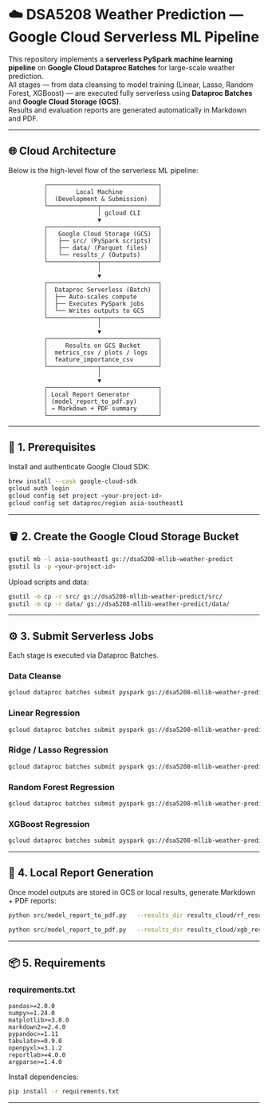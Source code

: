 
# ☁️ DSA5208 Weather Prediction — Google Cloud Serverless ML Pipeline

This repository implements a **serverless PySpark machine learning pipeline** on **Google Cloud Dataproc Batches** for large-scale weather prediction.  
All stages — from data cleansing to model training (Linear, Lasso, Random Forest, XGBoost) — are executed fully serverless using **Dataproc Batches** and **Google Cloud Storage (GCS)**.  
Results and evaluation reports are generated automatically in Markdown and PDF.

---

## 🌐 Cloud Architecture

Below is the high-level flow of the serverless ML pipeline:

```
          ┌───────────────────────────────┐
          │        Local Machine          │
          │  (Development & Submission)   │
          └──────────────┬────────────────┘
                         │ gcloud CLI
                         ▼
          ┌───────────────────────────────┐
          │   Google Cloud Storage (GCS)  │
          │   ├── src/ (PySpark scripts)  │
          │   ├── data/ (Parquet files)   │
          │   └── results_/ (Outputs)     │
          └──────────────┬────────────────┘
                         │
                         ▼
          ┌───────────────────────────────┐
          │  Dataproc Serverless (Batch)  │
          │  ├── Auto-scales compute      │
          │  ├── Executes PySpark jobs    │
          │  └── Writes outputs to GCS    │
          └──────────────┬────────────────┘
                         │
                         ▼
          ┌───────────────────────────────┐
          │     Results on GCS Bucket     │
          │  metrics_csv / plots / logs   │
          │  feature_importance_csv       │
          └──────────────┬────────────────┘
                         │
                         ▼
          ┌───────────────────────────────┐
          │ Local Report Generator        │
          │ (model_report_to_pdf.py)      │
          │ → Markdown + PDF summary      │
          └───────────────────────────────┘
```

---

## 🧭 1. Prerequisites

Install and authenticate Google Cloud SDK:

```bash
brew install --cask google-cloud-sdk
gcloud auth login
gcloud config set project <your-project-id>
gcloud config set dataproc/region asia-southeast1
```

---

## 🪣 2. Create the Google Cloud Storage Bucket

```bash
gsutil mb -l asia-southeast1 gs://dsa5208-mllib-weather-predict
gsutil ls -p <your-project-id>
```
Upload scripts and data:
```bash
gsutil -m cp -r src/ gs://dsa5208-mllib-weather-predict/src/
gsutil -m cp -r data/ gs://dsa5208-mllib-weather-predict/data/
```

---

## ⚙️ 3. Submit Serverless Jobs

Each stage is executed via Dataproc Batches.

### Data Cleanse
```bash
gcloud dataproc batches submit pyspark gs://dsa5208-mllib-weather-predict/src/data_cleanse.py   --region=asia-southeast1 --version=2.3   --deps-bucket=gs://dsa5208-mllib-weather-predict   --properties="spark.sql.shuffle.partitions=200,spark.default.parallelism=200"   --   --input gs://dsa5208-mllib-weather-predict/data/compacted/2024.parquet
```

### Linear Regression
```bash
gcloud dataproc batches submit pyspark gs://dsa5208-mllib-weather-predict/src/base_linearReg.py   --region=asia-southeast1 --version=2.3   --deps-bucket=gs://dsa5208-mllib-weather-predict   --properties="spark.sql.shuffle.partitions=200,spark.default.parallelism=200"   --   --input gs://dsa5208-mllib-weather-predict/data/train_2024.parquet   --input gs://dsa5208-mllib-weather-predict/data/test_2024.parquet
```

### Ridge / Lasso Regression
```bash
gcloud dataproc batches submit pyspark gs://dsa5208-mllib-weather-predict/src/Ridge_Lasso.py   --region=asia-southeast1 --version=2.3   --deps-bucket=gs://dsa5208-mllib-weather-predict   --properties="spark.sql.shuffle.partitions=200,spark.default.parallelism=200"   --   --input gs://dsa5208-mllib-weather-predict/data/train_2024.parquet   --input gs://dsa5208-mllib-weather-predict/data/test_2024.parquet
```

### Random Forest Regression
```bash
gcloud dataproc batches submit pyspark gs://dsa5208-mllib-weather-predict/src/rf_train_eval_all_cloud.py   --region=asia-southeast1 --version=2.3   --batch="rf-$(date +%Y%m%d-%H%M%S)"   --deps-bucket=gs://dsa5208-mllib-weather-predict   --ttl=1d   --properties="spark.driver.memory=20g,spark.driver.maxResultSize=0"   --   --train gs://dsa5208-mllib-weather-predict/data/train_2024.parquet   --test  gs://dsa5208-mllib-weather-predict/data/test_2024.parquet   --numTrees 120 --maxDepth 12 --subsample 0.8 --partitions 300 --driver_mem 20g --make_figs
```

### XGBoost Regression
```bash
gcloud dataproc batches submit pyspark gs://dsa5208-mllib-weather-predict/src/XGBoost.py   --region=asia-southeast1 --version=2.3   --deps-bucket=gs://dsa5208-mllib-weather-predict   --ttl=1d   --properties="spark.executorEnv.USE_GCS=1,spark.executorEnv.GCS_BUCKET=dsa5208-mllib-weather-predict"   --   --train gs://dsa5208-mllib-weather-predict/data/train_2024.parquet   --test  gs://dsa5208-mllib-weather-predict/data/test_2024.parquet   --ycol TMP_C   --outdir gs://dsa5208-mllib-weather-predict/results_xgb_full   --n_iter 20 --cv 3 --threads 8 --max_bins 256 --max_cat 128 --no_plots
```

---

## 🧾 4. Local Report Generation

Once model outputs are stored in GCS or local results, generate Markdown + PDF reports:

```bash
python src/model_report_to_pdf.py   --results_dir results_cloud/rf_results   --model_name "Random Forest Regressor (Weather TMP_C)"   --target_col TMP_C

python src/model_report_to_pdf.py   --results_dir results_cloud/xgb_results   --model_name "XGBoost Regressor (Weather TMP_C)"   --target_col TMP_C
```

---

## 📦 5. Requirements

### requirements.txt

```
pandas>=2.0.0
numpy>=1.24.0
matplotlib>=3.8.0
markdown2>=2.4.0
pypandoc>=1.11
tabulate>=0.9.0
openpyxl>=3.1.2
reportlab>=4.0.0
argparse>=1.4.0
```

Install dependencies:
```bash
pip install -r requirements.txt
```

---


